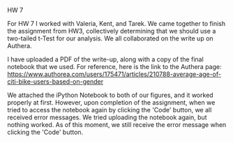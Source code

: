 HW 7

For HW 7 I worked with Valeria, Kent, and Tarek. We came together to finish the assignment from HW3, collectively determining that we should use a two-tailed t-Test for our analysis. We all collaborated on the write up on Authera.

I have uploaded a PDF of the write-up, along with a copy of the final notebook that we used. For reference, here is the link to the Authera page: https://www.authorea.com/users/175471/articles/210788-average-age-of-citi-bike-users-based-on-gender

We attached the iPython Notebook to both of our figures, and it worked properly at first. However, upon completion of the assignment, when we tried to access the notebook again by clicking the 'Code' button, we all received error messages. We tried uploading the notebook again, but nothing worked. As of this moment, we still receive the error message when clicking the 'Code' button. 
